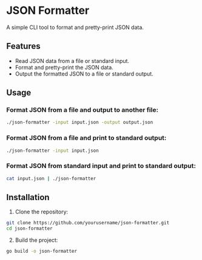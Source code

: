 # JSON Formatter

A simple CLI tool to format and pretty-print JSON data.

## Features

- Read JSON data from a file or standard input.
- Format and pretty-print the JSON data.
- Output the formatted JSON to a file or standard output.

## Usage

### Format JSON from a file and output to another file:
```sh
./json-formatter -input input.json -output output.json
```

### Format JSON from a file and print to standard output:

```sh
./json-formatter -input input.json
```

### Format JSON from standard input and print to standard output:

```sh
cat input.json | ./json-formatter
```

## Installation

1. Clone the repository:

```sh
git clone https://github.com/yourusername/json-formatter.git
cd json-formatter
```

2. Build the project:

```sh
go build -o json-formatter
```